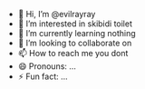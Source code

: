 - 👋 Hi, I’m @evilrayray
- 👀 I’m interested in skibidi toilet
- 🌱 I’m currently learning nothing
- 💞️ I’m looking to collaborate on 
- 📫 How to reach me you dont
- 😄 Pronouns: ...
- ⚡ Fun fact: ...

<!---
evilrayray/evilrayray is a ✨ special ✨ repository because its `README.md` (this file) appears on your GitHub profile.
You can click the Preview link to take a look at your changes.
--->
